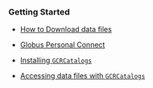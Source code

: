 <!--- Do not delete this line, it is needed for jinja_markdown to render this page correctly -->
### Getting Started

* [How to Download data files]({{url_for('download_doc')}})

* [Globus Personal Connect]({{url_for('globus_personal_connect')}})

* [Installing `GCRCatalogs`]({{url_for('install_gcr_doc')}})

* [Accessing data files with `GCRCatalogs`]({{url_for('access_with_gcr_doc')}})

